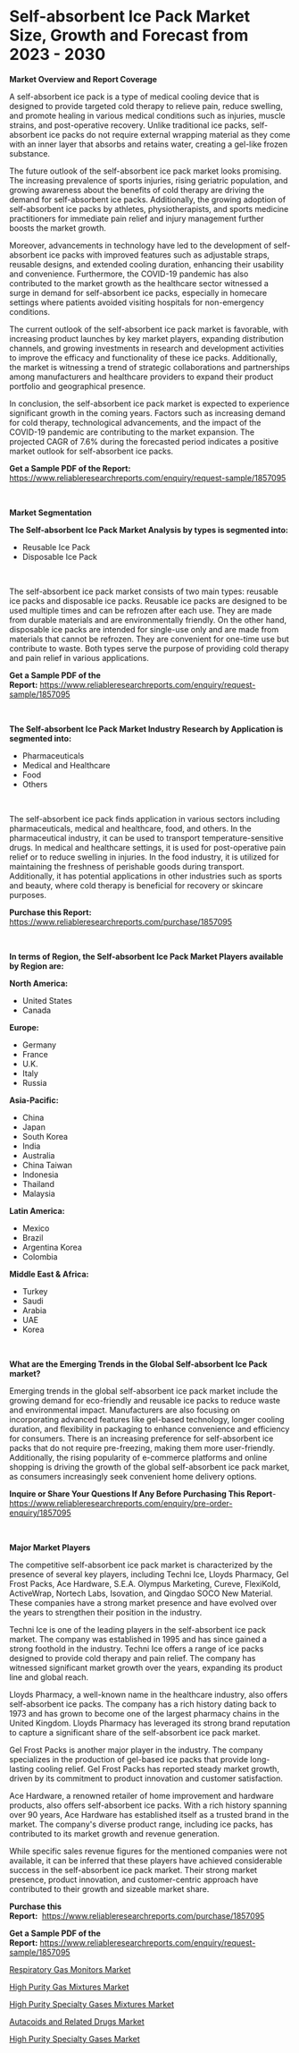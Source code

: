<p><h1>Self-absorbent Ice Pack Market Size, Growth and Forecast from 2023 - 2030</h1></p><p><strong>Market Overview and Report Coverage</strong></p>
<p><p>A self-absorbent ice pack is a type of medical cooling device that is designed to provide targeted cold therapy to relieve pain, reduce swelling, and promote healing in various medical conditions such as injuries, muscle strains, and post-operative recovery. Unlike traditional ice packs, self-absorbent ice packs do not require external wrapping material as they come with an inner layer that absorbs and retains water, creating a gel-like frozen substance.</p><p>The future outlook of the self-absorbent ice pack market looks promising. The increasing prevalence of sports injuries, rising geriatric population, and growing awareness about the benefits of cold therapy are driving the demand for self-absorbent ice packs. Additionally, the growing adoption of self-absorbent ice packs by athletes, physiotherapists, and sports medicine practitioners for immediate pain relief and injury management further boosts the market growth.</p><p>Moreover, advancements in technology have led to the development of self-absorbent ice packs with improved features such as adjustable straps, reusable designs, and extended cooling duration, enhancing their usability and convenience. Furthermore, the COVID-19 pandemic has also contributed to the market growth as the healthcare sector witnessed a surge in demand for self-absorbent ice packs, especially in homecare settings where patients avoided visiting hospitals for non-emergency conditions.</p><p>The current outlook of the self-absorbent ice pack market is favorable, with increasing product launches by key market players, expanding distribution channels, and growing investments in research and development activities to improve the efficacy and functionality of these ice packs. Additionally, the market is witnessing a trend of strategic collaborations and partnerships among manufacturers and healthcare providers to expand their product portfolio and geographical presence.</p><p>In conclusion, the self-absorbent ice pack market is expected to experience significant growth in the coming years. Factors such as increasing demand for cold therapy, technological advancements, and the impact of the COVID-19 pandemic are contributing to the market expansion. The projected CAGR of 7.6% during the forecasted period indicates a positive market outlook for self-absorbent ice packs.</p></p>
<p><strong>Get a Sample PDF of the Report:</strong> <a href="https://www.reliableresearchreports.com/enquiry/request-sample/1857095">https://www.reliableresearchreports.com/enquiry/request-sample/1857095</a></p>
<p>&nbsp;</p>
<p><strong>Market Segmentation</strong></p>
<p><strong>The Self-absorbent Ice Pack Market Analysis by types is segmented into:</strong></p>
<p><ul><li>Reusable Ice Pack</li><li>Disposable Ice Pack</li></ul></p>
<p>&nbsp;</p>
<p><p>The self-absorbent ice pack market consists of two main types: reusable ice packs and disposable ice packs. Reusable ice packs are designed to be used multiple times and can be refrozen after each use. They are made from durable materials and are environmentally friendly. On the other hand, disposable ice packs are intended for single-use only and are made from materials that cannot be refrozen. They are convenient for one-time use but contribute to waste. Both types serve the purpose of providing cold therapy and pain relief in various applications.</p></p>
<p><strong>Get a Sample PDF of the Report:</strong>&nbsp;<a href="https://www.reliableresearchreports.com/enquiry/request-sample/1857095">https://www.reliableresearchreports.com/enquiry/request-sample/1857095</a></p>
<p>&nbsp;</p>
<p><strong>The Self-absorbent Ice Pack Market Industry Research by Application is segmented into:</strong></p>
<p><ul><li>Pharmaceuticals</li><li>Medical and Healthcare</li><li>Food</li><li>Others</li></ul></p>
<p>&nbsp;</p>
<p><p>The self-absorbent ice pack finds application in various sectors including pharmaceuticals, medical and healthcare, food, and others. In the pharmaceutical industry, it can be used to transport temperature-sensitive drugs. In medical and healthcare settings, it is used for post-operative pain relief or to reduce swelling in injuries. In the food industry, it is utilized for maintaining the freshness of perishable goods during transport. Additionally, it has potential applications in other industries such as sports and beauty, where cold therapy is beneficial for recovery or skincare purposes.</p></p>
<p><strong>Purchase this Report:</strong>&nbsp; <a href="https://www.reliableresearchreports.com/purchase/1857095">https://www.reliableresearchreports.com/purchase/1857095</a></p>
<p>&nbsp;</p>
<p><strong>In terms of Region, the Self-absorbent Ice Pack Market Players available by Region are:</strong></p>
<p>
    <p> <strong> North America: </strong>
        <ul>
            <li>United States</li>
            <li>Canada</li>
        </ul>
        </p> 
    <p> <strong> Europe: </strong>
        <ul>
            <li>Germany</li>
            <li>France</li>
            <li>U.K.</li>
            <li>Italy</li>
            <li>Russia</li>
        </ul>
        </p> 
    <p> <strong> Asia-Pacific: </strong>
        <ul>
            <li>China</li>
            <li>Japan</li>
            <li>South Korea</li>
            <li>India</li>
            <li>Australia</li>
            <li>China Taiwan</li>
            <li>Indonesia</li>
            <li>Thailand</li>
            <li>Malaysia</li>
        </ul>
        </p> 
    <p> <strong> Latin America: </strong>
        <ul>
            <li>Mexico</li>
            <li>Brazil</li>
            <li>Argentina Korea</li>
            <li>Colombia</li>
        </ul>
        </p> 
    <p> <strong> Middle East & Africa: </strong>
        <ul>
            <li>Turkey</li>
            <li>Saudi</li>
            <li>Arabia</li>
            <li>UAE</li>
            <li>Korea</li>
        </ul>
    </p>
    </p>
<p>&nbsp;</p>
<p><strong>What are the Emerging Trends in the Global Self-absorbent Ice Pack market?</strong></p>
<p><p>Emerging trends in the global self-absorbent ice pack market include the growing demand for eco-friendly and reusable ice packs to reduce waste and environmental impact. Manufacturers are also focusing on incorporating advanced features like gel-based technology, longer cooling duration, and flexibility in packaging to enhance convenience and efficiency for consumers. There is an increasing preference for self-absorbent ice packs that do not require pre-freezing, making them more user-friendly. Additionally, the rising popularity of e-commerce platforms and online shopping is driving the growth of the global self-absorbent ice pack market, as consumers increasingly seek convenient home delivery options.</p></p>
<p><strong>Inquire or Share Your Questions If Any Before Purchasing This Report</strong>- <a href="https://www.reliableresearchreports.com/enquiry/pre-order-enquiry/1857095">https://www.reliableresearchreports.com/enquiry/pre-order-enquiry/1857095</a></p>
<p>&nbsp;</p>
<p><strong>Major Market Players</strong></p>
<p><p>The competitive self-absorbent ice pack market is characterized by the presence of several key players, including Techni Ice, Lloyds Pharmacy, Gel Frost Packs, Ace Hardware, S.E.A. Olympus Marketing, Cureve, FlexiKold, ActiveWrap, Nortech Labs, Isovation, and Qingdao SOCO New Material. These companies have a strong market presence and have evolved over the years to strengthen their position in the industry.</p><p>Techni Ice is one of the leading players in the self-absorbent ice pack market. The company was established in 1995 and has since gained a strong foothold in the industry. Techni Ice offers a range of ice packs designed to provide cold therapy and pain relief. The company has witnessed significant market growth over the years, expanding its product line and global reach.</p><p>Lloyds Pharmacy, a well-known name in the healthcare industry, also offers self-absorbent ice packs. The company has a rich history dating back to 1973 and has grown to become one of the largest pharmacy chains in the United Kingdom. Lloyds Pharmacy has leveraged its strong brand reputation to capture a significant share of the self-absorbent ice pack market.</p><p>Gel Frost Packs is another major player in the industry. The company specializes in the production of gel-based ice packs that provide long-lasting cooling relief. Gel Frost Packs has reported steady market growth, driven by its commitment to product innovation and customer satisfaction.</p><p>Ace Hardware, a renowned retailer of home improvement and hardware products, also offers self-absorbent ice packs. With a rich history spanning over 90 years, Ace Hardware has established itself as a trusted brand in the market. The company's diverse product range, including ice packs, has contributed to its market growth and revenue generation.</p><p>While specific sales revenue figures for the mentioned companies were not available, it can be inferred that these players have achieved considerable success in the self-absorbent ice pack market. Their strong market presence, product innovation, and customer-centric approach have contributed to their growth and sizeable market share.</p></p>
<p><strong>Purchase this Report:</strong>&nbsp;&nbsp;<a href="https://www.reliableresearchreports.com/purchase/1857095">https://www.reliableresearchreports.com/purchase/1857095</a></p>
<p></p>
<p><strong>Get a Sample PDF of the Report:</strong>&nbsp;<a href="https://www.reliableresearchreports.com/enquiry/request-sample/1857095">https://www.reliableresearchreports.com/enquiry/request-sample/1857095</a></p>
<p><p><a href="https://medium.com/@caylawisoky8698/respiratory-gas-monitors-market-size-market-outlook-and-market-forecast-2023-to-2030-953324d53380">Respiratory Gas Monitors Market</a></p><p><a href="https://www.linkedin.com/pulse/high-purity-gas-mixtures-market-size-growth-forecast-from-hvk9e/">High Purity Gas Mixtures Market</a></p><p><a href="https://www.linkedin.com/pulse/high-purity-specialty-gases-mixtures-market-size-uymve/">High Purity Specialty Gases Mixtures Market</a></p><p><a href="https://medium.com/@zolajenkins1966/analyzing-autacoids-and-related-drugs-market-global-industry-perspective-and-forecast-2023-to-60eea35676ef">Autacoids and Related Drugs Market</a></p><p><a href="https://www.linkedin.com/pulse/high-purity-specialty-gases-market-share-amp-new-trends-9ayce/">High Purity Specialty Gases Market</a></p></p>